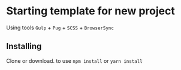 # Starting template for new project
Using tools `Gulp` + `Pug` + `SCSS` + `BrowserSync`

## Installing
Clone or download. to use `npm install` or `yarn install`

